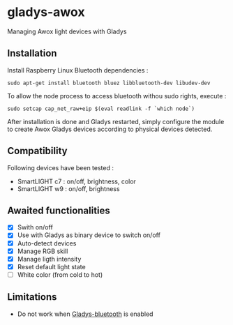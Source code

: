 # gladys-awox
Managing Awox light devices with Gladys

## Installation
Install Raspberry Linux Bluetooth dependencies :

```
sudo apt-get install bluetooth bluez libbluetooth-dev libudev-dev 
```

To allow the node process to access bluetooth withou sudo rights, execute : 

```
sudo setcap cap_net_raw+eip $(eval readlink -f `which node`)
```

After installation is done and Gladys restarted, simply configure the module to create Awox Gladys devices according to physical devices detected.


## Compatibility
Following devices have been tested :
 * SmartLIGHT c7 : on/off, brightness, color
 * SmartLIGHT w9 : on/off, brightness

## Awaited functionalities
 - [x] Swith on/off
 - [x] Use with Gladys as binary device to switch on/off
 - [X] Auto-detect devices
 - [x] Manage RGB skill
 - [x] Manage ligth intensity
 - [x] Reset default light state
 - [ ] White color (from cold to hot)

## Limitations
 - Do not work when [Gladys-bluetooth](https://github.com/GladysProject/gladys-bluetooth) is enabled